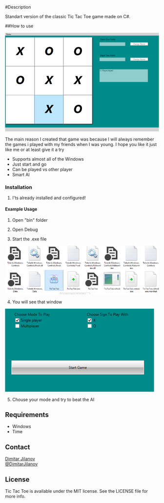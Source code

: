 #Description

Standart version of the classic Tic Tac Toe game made on C#.

##How to use

[![1](Screenshots/1.png)](Screenshots/1.png)

The main reason I created that game was because I will always remember the games i played with my friends when I was young. I hope you like it just like me or at least give it a try

* Supports almost all of the Windows
* Just start and go
* Can be played vs other player
* Smart AI

### Installation

1. I'ts already installed and configured!

#### Example Usage

1. Open "bin" folder

2. Open Debug

3. Start the .exe file

[![2](Screenshots/2.png)](Screenshots/2.png)

4. You will see that window

[![3](Screenshots/3.png)](Screenshots/3.png)

5. Chouse your mode and try to beat the AI

## Requirements

* Windows
* Time

## Contact

[Dimitar Jilanov](http://jilanov.com)   
[@DimitarJilanov](https://twitter.com/DimiturJilanov)

## License

Tic Tac Toe is available under the MIT license. See the LICENSE file for more info.
